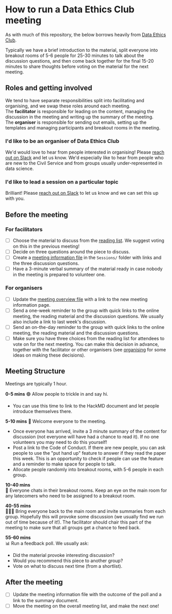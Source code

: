 # How to run a Data Ethics Club meeting

As with much of this repository, the below borrows heavily from [Data Ethics Club](https://github.com/very-good-science/data-ethics-club).

Typically we have a brief introduction to the material, split everyone into breakout rooms of 5-6 people for 25-30 minutes to talk about the discussion questions, and then come back together for the final 15-20 minutes to share thoughts before voting on the material for the next meeting.

## Roles and getting involved

We tend to have separate responsibilities split into facilitating and organising, and we swap these roles around each meeting.  
The **facilitator** is responsible for leading on the content,  managing the discussion in the meeting and writing up the summary of the meeting.  
The **organiser** is responsible for sending out emails, setting up the templates and managing participants and breakout rooms in the meeting.  

### I'd like to be an organiser of Data Ethics Club

We'd would love to hear from people interested in organising! Please [reach out on Slack](https://govdatascience.slack.com/team/U01BSUWU0UE) and let us know. We'd especially like to hear from people who are new to the Civil Service and from groups usually under-represented in data science.

### I'd like to lead a session on a particular topic

Brilliant! Please [reach out on Slack](https://govdatascience.slack.com/team/U01BSUWU0UE) to let us know and we can set this up with you.

## Before the meeting

### For facilitators

- [ ] Choose the material to discuss from the [reading list](./../READING-LIST.md). We suggest voting on this in the previous meeting!  
- [ ] Decide on three questions around the piece to discuss.  
- [ ] Create a [meeting information file](./../Sessions/session-template.md) in the `Sessions/` folder with links and the three discussion questions.
- [ ] Have a 3-minute verbal summary of the material ready in case nobody in the meeting is prepared to volunteer one.  

### For organisers

- [ ] Update the [meeting overview file](./../SESSIONS.md) with a link to the new meeting information page.
- [ ] Send a one-week reminder to the group with quick links to the online meeting, the reading material and the discussion questions. We usually also include a link to last week's discussion.
- [ ] Send an on-the-day reminder to the group with quick links to the online meeting, the reading material and the discussion questions.  
- [ ] Make sure you have three choices from the reading list for attendees to vote on for the next meeting. You can make this decision  in advance, together with the facilitator or other organisers (see [organising](../organising.md) for some ideas on making these decisions).

## Meeting Structure

Meetings are typically 1 hour.  
  
**0-5 mins**
  🟢 Allow people to trickle in and say hi.
  - You can use this time to link to the HackMD document and let people introduce themselves there.

**5-10 mins**
  👋 Welcome everyone to the meeting.
  - Once everyone has arrived, invite a 3 minute summary of the content for discussion (not everyone will have had a chance to read it). If no one volunteers you may need to do this yourself!
  - Post a link to the Code of Conduct. If there are new people, you can ask people to use the "put hand up" feature to answer if they read the paper this week. This is an opportunity to check if people can use the feature and a reminder to make space for people to talk. 
  - Allocate people randomly into breakout rooms, with 5-6 people in each group.

**10-40 mins**  
  💬 Everyone chats in their breakout rooms. Keep an eye on the main room for any latecomers who need to be assigned to a breakout room.  

**40-55 mins**  
  💬💬💬 Bring everyone back to the main room and invite summaries from each group.
  Hopefully this will provoke some discussion (we usually find we run out of time because of it!).
  The facilitator should chair this part of the meeting to make sure that all groups get a chance to feed back.

**55-60 mins**  
  📊 Run a feedback poll.
  We usually ask:  
  - Did the material provoke interesting discussion?
  - Would you recommend this piece to another group?  
  - Vote on what to discuss next time (from a shortlist).

## After the meeting

- [ ] Update the meeting information file with the outcome of the poll and a link to the summary document.  
- [ ] Move the meeting on the overall meeting list, and make the next one!  
